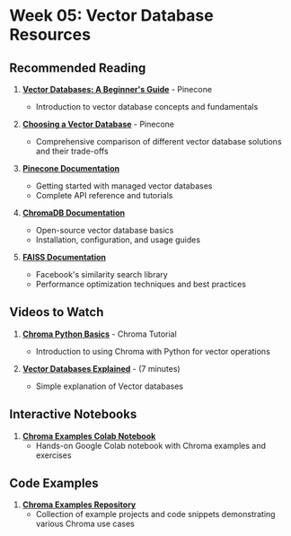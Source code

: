 # Week 05: Vector Database Resources

## Recommended Reading

1. **[Vector Databases: A Beginner's Guide](https://www.pinecone.io/learn/vector-database/)** - Pinecone
   - Introduction to vector database concepts and fundamentals

2. **[Choosing a Vector Database](https://www.pinecone.io/learn/an-opinionated-checklist-to-choose-a-vector-database/)** - Pinecone
   - Comprehensive comparison of different vector database solutions and their trade-offs

3. **[Pinecone Documentation](https://docs.pinecone.io/)**
   - Getting started with managed vector databases
   - Complete API reference and tutorials

4. **[ChromaDB Documentation](https://docs.trychroma.com/)**
   - Open-source vector database basics
   - Installation, configuration, and usage guides

5. **[FAISS Documentation](https://faiss.ai/)**
   - Facebook's similarity search library
   - Performance optimization techniques and best practices

## Videos to Watch

1. **[Chroma Python Basics](https://youtu.be/yvsmkx-Jaj0?si=RQW7OCAahQsmE40Y)** - Chroma Tutorial
   - Introduction to using Chroma with Python for vector operations

2. **[Vector Databases Explained](https://youtu.be/72XgD322wZ8)** - (7 minutes)
   - Simple explanation of Vector databases


## Interactive Notebooks

1. **[Chroma Examples Colab Notebook](https://colab.research.google.com/drive/1QEzFyqnoFxq7LUGyP1vzR4iLt9PpCDXv?usp=sharing)**
   - Hands-on Google Colab notebook with Chroma examples and exercises

## Code Examples

1. **[Chroma Examples Repository](https://github.com/chroma-core/chroma/tree/main/examples)**
   - Collection of example projects and code snippets demonstrating various Chroma use cases

